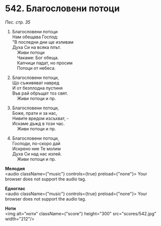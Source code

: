 # 542. Благословени потоци  

*Пес. стр. 35*  

1. Благословени потоци  
Нам обещава Господ:  
"В последни дни ще изливам  
Духа Си на всяка плът.  
    Живи потоци  
    Чакаме: Бог обеща.  
    Капчици падат, но просим  
    Потоци от небеса.  

2. Благословени потоци,  
Що съживяват навред  
И от безплодна пустиня  
Във рай обръщат тоз свят.  
    Живи потоци и пр.  

3. Благословени потоци,  
Боже, прати и за нас,  
Нивите вредом изсъхват, -  
Искаме дъжд в този час.  
    Живи потоци и пр.  

4. Благословени потоци,  
Господи, по-скоро дай  
Искрено ние Те молим  
Духа Си над нас излей.  
    Живи потоци и пр.  

__Мелодия__  
<audio className={"music"} controls={true} preload={"none"}><source src="mp3/542.mp3" type="audio/mpeg"/>
Your browser does not support the audio tag.
</audio>  

__Едноглас__  
<audio className={"music"} controls={true} preload={"none"}><source src="transp/542.mp3" type="audio/mpeg"/>
Your browser does not support the audio tag.
</audio>  

__Ноти__  
<img alt="ноти" className={"score"} height="300" src="scores/542.jpg" width="212"/>
